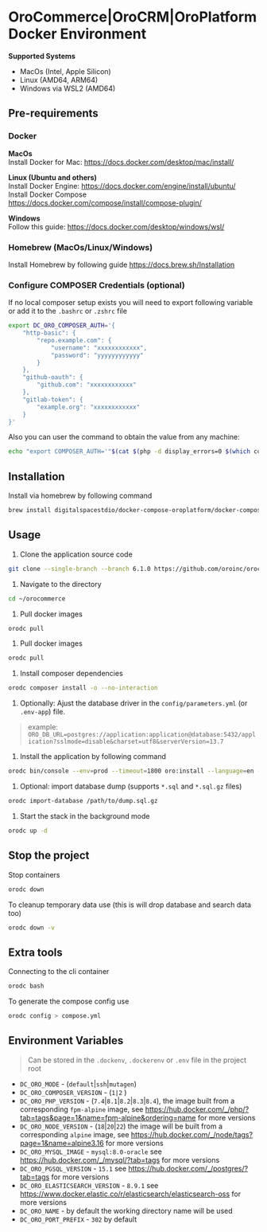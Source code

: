 # OroCommerce|OroCRM|OroPlatform Docker Environment

**Supported Systems**
* MacOs (Intel, Apple Silicon)
* Linux (AMD64, ARM64)
* Windows via WSL2 (AMD64)

## Pre-requirements
### Docker
**MacOs**  
Install Docker for Mac: https://docs.docker.com/desktop/mac/install/  

**Linux (Ubuntu and others)**  
Install Docker Engine: https://docs.docker.com/engine/install/ubuntu/  
Install Docker Compose https://docs.docker.com/compose/install/compose-plugin/

**Windows**  
Follow this guide: https://docs.docker.com/desktop/windows/wsl/  

### Homebrew (MacOs/Linux/Windows)
Install Homebrew by following guide https://docs.brew.sh/Installation

### Configure COMPOSER Credentials (optional)
If no local composer setup exists you will need to export following variable or add it to the `.bashrc` or `.zshrc` file
```bash
export DC_ORO_COMPOSER_AUTH='{
    "http-basic": {
        "repo.example.com": {
            "username": "xxxxxxxxxxxx",
            "password": "yyyyyyyyyyyy"
        }
    },
    "github-oauth": {
        "github.com": "xxxxxxxxxxxx"
    },
    "gitlab-token": {
        "example.org": "xxxxxxxxxxxx"
    }
}'
```

Also you can user the command to obtain the value from any machine:
```bash
echo "export COMPOSER_AUTH='"$(cat $(php -d display_errors=0 $(which composer) config --no-interaction --global home 2>/dev/null)/auth.json)"'"
```

## Installation
Install via homebrew by following command
```bash
brew install digitalspacestdio/docker-compose-oroplatform/docker-compose-oroplatform
```

## Usage
1. Clone the application source code
```bash
git clone --single-branch --branch 6.1.0 https://github.com/oroinc/orocommerce-application.git ~/orocommerce
```
1. Navigate to the directory
```bash
cd ~/orocommerce
```
1. Pull docker images
```bash
orodc pull
```
1. Pull docker images
```bash
orodc pull
```
1. Install composer dependencies
```bash
orodc composer install -o --no-interaction
```
1. Optionally: Ajust the database driver in the `config/parameters.yml` (or `.env-app`) file.
> example: `ORO_DB_URL=postgres://application:application@database:5432/application?sslmode=disable&charset=utf8&serverVersion=13.7`
1. Install the application by following command
```bash
orodc bin/console --env=prod --timeout=1800 oro:install --language=en --formatting-code=en_US --organization-name='Acme Inc.' --user-name=admin --user-email=admin@example.com --user-firstname=John --user-lastname=Doe --user-password='$ecretPassw0rd' --application-url='http://localhost:30180/' --sample-data=y
```
1. Optional: import database dump (supports `*.sql` and `*.sql.gz` files)
```bash
orodc import-database /path/to/dump.sql.gz
```
1. Start the stack in the background mode
```bash
orodc up -d
```

## Stop the project
Stop containers
```bash
orodc down
```

To cleanup temporary data use (this is will drop database and search data too)
```bash
orodc down -v
```

## Extra tools
Connecting to the cli container
```bash
orodc bash
```

To generate the compose config use
```bash
orodc config > compose.yml
```

## Environment Variables
> Can be stored in the `.dockenv`, `.dockerenv` or `.env` file in the project root
* `DC_ORO_MODE` - (`default`|`ssh`|`mutagen`)
* `DC_ORO_COMPOSER_VERSION` - (`1|2` )
* `DC_ORO_PHP_VERSION` - (`7.4`|`8.1`|`8.2`|`8.3`|`8.4`), the image built from a corresponding `fpm-alpine` image, see https://hub.docker.com/_/php/?tab=tags&page=1&name=fpm-alpine&ordering=name for more versions
* `DC_ORO_NODE_VERSION` - (`18`|`20`|`22`) the image will be built from a corresponding `alpine` image, see https://hub.docker.com/_/node/tags?page=1&name=alpine3.16 for more versions
* `DC_ORO_MYSQL_IMAGE` - `mysql:8.0-oracle` see https://hub.docker.com/_/mysql/?tab=tags for more versions
* `DC_ORO_PGSQL_VERSION` - `15.1` see https://hub.docker.com/_/postgres/?tab=tags for more versions
* `DC_ORO_ELASTICSEARCH_VERSION` - `8.9.1` see https://www.docker.elastic.co/r/elasticsearch/elasticsearch-oss for more versions
* `DC_ORO_NAME` - by default the working directory name will be used
* `DC_ORO_PORT_PREFIX` - `302` by default

